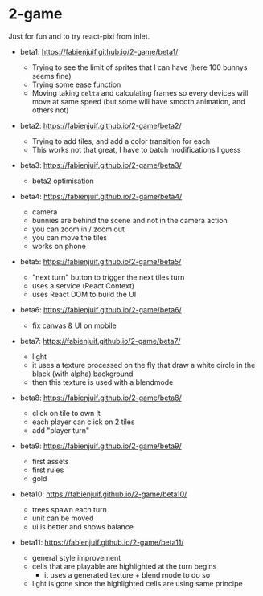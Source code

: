 # 2-game

Just for fun and to try react-pixi from inlet.

- beta1: https://fabienjuif.github.io/2-game/beta1/
  * Trying to see the limit of sprites that I can have (here 100 bunnys seems fine)
  * Trying some ease function
  * Moving taking `delta` and calculating frames so every devices will move at same speed (but some will have smooth animation, and others not)

- beta2: https://fabienjuif.github.io/2-game/beta2/
  * Trying to add tiles, and add a color transition for each
  * This works not that great, I have to batch modifications I guess

- beta3: https://fabienjuif.github.io/2-game/beta3/
  * beta2 optimisation

- beta4: https://fabienjuif.github.io/2-game/beta4/
  * camera
  * bunnies are behind the scene and not in the camera action
  * you can zoom in / zoom out
  * you can move the tiles
  * works on phone

- beta5: https://fabienjuif.github.io/2-game/beta5/
  * "next turn" button to trigger the next tiles turn
  * uses a service (React Context)
  * uses React DOM to build the UI

- beta6: https://fabienjuif.github.io/2-game/beta6/
  * fix canvas & UI on mobile

- beta7: https://fabienjuif.github.io/2-game/beta7/
  * light
  * it uses a texture processed on the fly that draw a white circle in the black (with alpha) background
  * then this texture is used with a blendmode

- beta8: https://fabienjuif.github.io/2-game/beta8/
  * click on tile to own it
  * each player can click on 2 tiles
  * add "player turn"

- beta9: https://fabienjuif.github.io/2-game/beta9/
  * first assets
  * first rules
  * gold

- beta10: https://fabienjuif.github.io/2-game/beta10/
  * trees spawn each turn
  * unit can be moved
  * ui is better and shows balance

- beta11: https://fabienjuif.github.io/2-game/beta11/
  * general style improvement
  * cells that are playable are highlighted at the turn begins
    - it uses a generated texture + blend mode to do so
  * light is gone since the highlighted cells are using same principe
